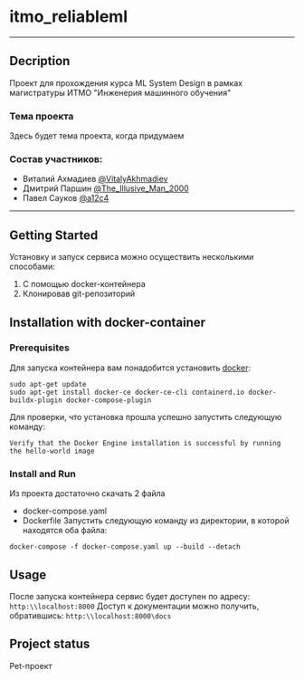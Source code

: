 # itmo_reliableml
***
## Decription
Проект для прохождения курса ML System Design в рамках магистратуры ИТМО "Инженерия машинного обучения" <br>
### Тема проекта
Здесь будет тема проекта, когда придумаем
### Состав участников:
- Виталий Ахмадиев [@VitalyAkhmadiev](https://t.me/VitalyAkhmadiev)
- Дмитрий Паршин [@The_Illusive_Man_2000](https://t.me/The_Illusive_Man_2000)
- Павел Сауков [@a12c4](https://t.me/a12c4)

***
## Getting Started
Установку и запуск сервиса можно осуществить несколькими способами:
1. С помощью docker-контейнера
2. Клонировав git-репозиторий

## Installation with docker-container
### Prerequisites
Для запуска контейнера вам понадобится установить [docker](https://docs.docker.com/engine/install/ubuntu/):
```commandline
sudo apt-get update
sudo apt-get install docker-ce docker-ce-cli containerd.io docker-buildx-plugin docker-compose-plugin
```
Для проверки, что установка прошла успешно запустить следующую команду:
```commandline
Verify that the Docker Engine installation is successful by running the hello-world image
```
### Install and Run
Из проекта достаточно скачать 2 файла
- docker-compose.yaml
- Dockerfile
Запустить следующую команду из директории, в которой находятся оба файла:
```commandline
docker-compose -f docker-compose.yaml up --build --detach
```

## Usage
После запуска контейнера сервис будет доступен по адресу: `http:\\localhost:8000`
Доступ к документации можно получить, обратившись: `http:\\localhost:8000\docs`

## Project status
Pet-проект
